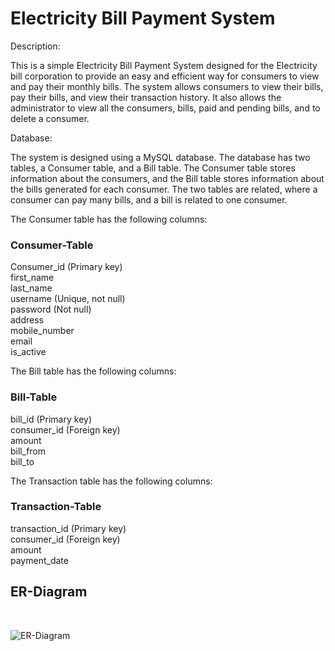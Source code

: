 <h1>Electricity Bill Payment System</h1>

Description:

This is a simple Electricity Bill Payment System designed for the Electricity bill corporation to provide an easy and efficient way for consumers to view and pay their monthly bills. The system allows consumers to view their bills, pay their bills, and view their transaction history. It also allows the administrator to view all the consumers, bills, paid and pending bills, and to delete a consumer.

Database:

The system is designed using a MySQL database. The database has two tables, a Consumer table, and a Bill table. The Consumer table stores information about the consumers, and the Bill table stores information about the bills generated for each consumer. The two tables are related, where a consumer can pay many bills, and a bill is related to one consumer.

The Consumer table has the following columns:

<h3>Consumer-Table</h3>
Consumer_id (Primary key)<br>
first_name<br>
last_name<br>
username (Unique, not null)<br>
password (Not null)<br>
address<br>
mobile_number<br>
email<br>
is_active<br> 

The Bill table has the following columns:

<h3>Bill-Table</h3>
bill_id (Primary key)<br>
consumer_id (Foreign key)<br>
amount <br>
bill_from<br>
bill_to<br>

The Transaction table has the following columns:

<h3>Transaction-Table</h3>
transaction_id (Primary key)<br>
consumer_id (Foreign key)<br>
amount<br>
payment_date<br>

<h2>ER-Diagram</h2><br>

![ER-Diagram](https://user-images.githubusercontent.com/115460959/229427285-79dc16ec-0f74-4a03-88d0-774841cbda8e.png)
